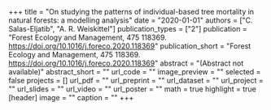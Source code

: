 +++
title = "On studying the patterns of individual-based tree mortality in natural forests: a modelling analysis"
date = "2020-01-01"
authors = ["C. Salas-Eljatib", "A. R. Weiskittel"]
publication_types = ["2"]
publication = "Forest Ecology and Management, 475 118369. https://doi.org/10.1016/j.foreco.2020.118369"
publication_short = "Forest Ecology and Management, 475 118369. https://doi.org/10.1016/j.foreco.2020.118369"
abstract = "(Abstract not available)"
abstract_short = ""
url_code = ""
image_preview = ""
selected = false
projects = []
url_pdf = ""
url_preprint = ""
url_dataset = ""
url_project = ""
url_slides = ""
url_video = ""
url_poster = ""
math = true
highlight = true
[header]
image = ""
caption = ""
+++

